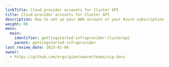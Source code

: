 ```yaml
---
linkTitle: Cloud provider accounts for Cluster API
title: Cloud provider accounts for Cluster API
description: How to set up your AWS account or your Azure subscription in for Cluster API order to run Giant Swarm management clusters and workload clusters under your jurisdiction.
weight: 80
menu:
  main:
    identifier: gettingstarted-infraprovider-clusterapi
    parent: gettingstarted-infraprovider
last_review_date: 2023-01-06
owner:
  - https://github.com/orgs/giantswarm/teams/sig-docs
---
```

